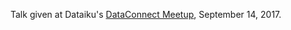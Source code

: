Talk given at Dataiku's [DataConnect Meetup](https://www.meetup.com/Analytics-Data-Science-by-Dataiku-NY/events/242224909/), September 14, 2017.
